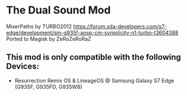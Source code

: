 # The Dual Sound Mod 
MixerPaths by TURBO2012
https://forum.xda-developers.com/s7-edge/development/sm-g935f-aosp-cm-symplicity-n1-turbo-t3604388
Ported to Magisk by ZeRoZeRoRaZ

## This mod is only compatible with the following Devices:
- Resurrection Remix OS & LineageOS @ Samsung Galaxy S7 Edge (G935F, G935FD, G935W8)
